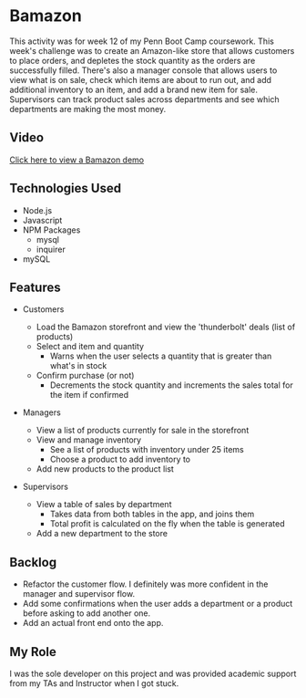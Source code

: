 # Bamazon

This activity was for week 12 of my Penn Boot Camp coursework. This week's challenge was to create an Amazon-like store that allows customers to place orders, and depletes the stock quantity as the orders are successfully filled. There's also a manager console that allows users to view what is on sale, check which items are about to run out, and add additional inventory to an item, and add a brand new item for sale. Supervisors can track product sales across departments and see which departments are making the most money.

## Video 
[Click here to view a Bamazon demo](https://embed.vidyard.com/share/UtydV5wznNf22ZkbA9FfBA? "Named link title") 

## Technologies Used
* Node.js
* Javascript 
* NPM Packages 
    * mysql
    * inquirer 
* mySQL

## Features 

* Customers 
    * Load the Bamazon storefront and view the 'thunderbolt' deals (list of products)
    * Select and item and quantity
        * Warns when the user selects a quantity that is greater than what's in stock
    * Confirm purchase (or not)
        * Decrements the stock quantity and increments the sales total for the item if confirmed

* Managers 
    * View a list of products currently for sale in the storefront 
    * View and manage inventory 
        * See a list of products with inventory under 25 items
        * Choose a product to add inventory to 
    * Add new products to the product list 

* Supervisors 
    * View a table of sales by department 
        * Takes data from both tables in the app, and joins them 
        * Total profit is calculated on the fly when the table is generated 
    * Add a new department to the store 

## Backlog
* Refactor the customer flow. I definitely was more confident in the manager and supervisor flow. 
* Add some confirmations when the user adds a department or a product before asking to add another one. 
* Add an actual front end onto the app. 

## My Role 
I was the sole developer on this project and was provided academic support from my TAs and Instructor when I got stuck. 

